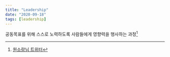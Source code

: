 ```yaml
---
title: "Leadership"
date: "2020-09-18"
tags: [leadership]
---
```


공동목표를 위해 스스로 노력하도록 사람들에게 영향력을 행사하는 과정[^1]

[^1]: [원소랑님 트위터](https://mobile.twitter.com/WonSoRang/status/1306992658900901888)